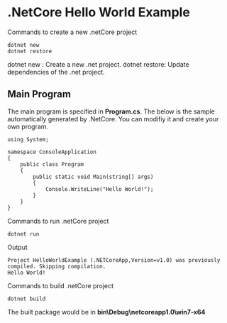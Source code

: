 # .NetCore Hello World Example

Commands to create a new .netCore project
```
dotnet new
dotnet restore
```

dotnet new :		Create a new .net project.
dotnet restore:		Update dependencies of the .net project.

## Main Program
The main program is specified in **Program.cs**. The below is the sample automatically generated by .NetCore. You can modifiy it and create your own program.

```
using System;

namespace ConsoleApplication
{
    public class Program
    {
        public static void Main(string[] args)
        {
            Console.WriteLine("Hello World!");
        }
    }
}
```

Commands to run .netCore project
```
dotnet run
```

Output
```
Project HelloWorldExample (.NETCoreApp,Version=v1.0) was previously compiled. Skipping compilation.
Hello World!
``` 

Commands to build .netCore project
```
dotnet build
```
The built package would be in **bin\Debug\netcoreapp1.0\win7-x64**